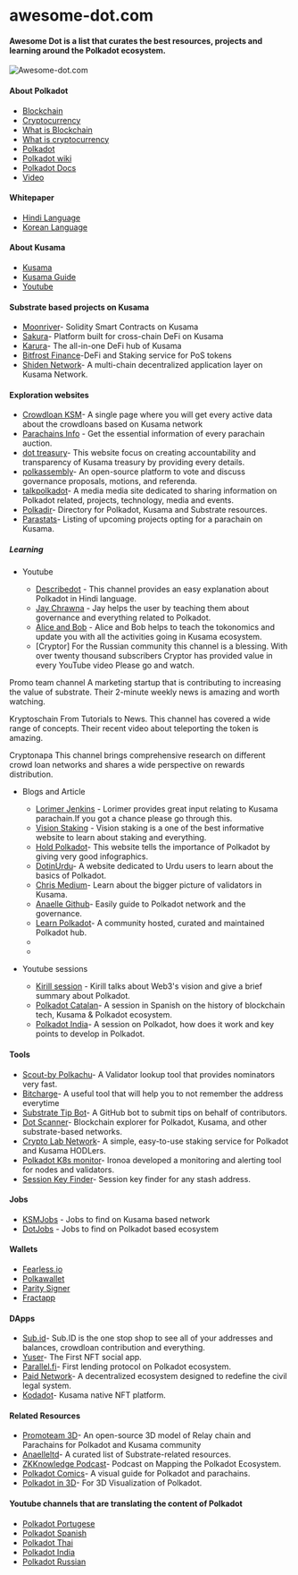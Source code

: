 # awesome-dot.com 
#### Awesome Dot is a list that curates the best resources, projects and learning around the Polkadot ecosystem.

![Awesome-dot.com](https://imgur.com/xMLaStv.png)

#### About Polkadot 

- [Blockchain](https://github.com/yjjnls/awesome-blockchain/)
- [Cryptocurrency ](https://www.youtube.com/watch?v=j23HnORQXvs)
- [What is Blockchain](https://www.youtube.com/watch?v=SSo_EIwHSd4)
- [What is cryptocurrency](https://www.investopedia.com/terms/c/cryptocurrency.asp)
- [Polkadot](https://www.youtube.com/watch?v=_-k0xkooSlA/)
- [Polkadot wiki](https://wiki.polkadot.network/)
- [Polkadot Docs](https://wiki.polkadot.network/docs/getting-started)
- [Video](https://www.youtube.com/channel/UCB7PbjuZLEba_znc7mEGNgw)


#### Whitepaper
- [Hindi Language](https://bit.ly/3BxMBGf)
- [Korean Language](https://crowdin.com/translate/polkadot-docs/1060/en-ko?filter=basic&value=0)

 

#### About Kusama

- [Kusama](https://kusama.network/)
- [Kusama Guide](https://guide.kusama.network/docs/kusama-claims/)
- [Youtube](https://www.youtube.com/c/KusamaNetwork)

#### Substrate based projects on Kusama

- [Moonriver](https://moonbeam.network/networks/moonriver/)- Solidity Smart Contracts on Kusama
- [Sakura](https://clover.finance/sakura)- Platform built for cross-chain DeFi on Kusama
- [Karura](https://acala.network/karura)- The all-in-one DeFi hub of Kusama
- [Bitfrost Finance](https://bifrost.finance/)-DeFi and Staking service for PoS tokens
- [Shiden Network](https://shiden.astar.network/)- A multi-chain decentralized application layer on Kusama Network.


#### Exploration websites

- [Crowdloan KSM](https://www.crowdloanksm.com/)- A single page where you will get every active data about the crowdloans based on Kusama network
- [Parachains Info](https://parachains.info/#!) - Get the essential information of every parachain auction.
- [dot treasury](https://www.dotreasury.com/)- This website focus on creating accountability and transparency of Kusama treasury by providing every details.
- [polkassembly](https://polkadot.polkassembly.io/)- An open-source platform to vote and discuss governance proposals, motions, and referenda.
- [talkpolkadot]( https://talkpolkadot.com/)- A media media site dedicated to sharing information on Polkadot related, projects, technology, media and events.
- [Polkadir](https://polkadir.com/)- Directory for Polkadot, Kusama and Substrate resources.
- [Parastats](https://parastats.io/)- Listing of upcoming projects opting for a parachain on Kusama.


##### Learning
- Youtube 
  
  -  [Describedot](https://www.youtube.com/channel/UCMLbuHyF7gFb1A0U4WE7cXQ) - This channel provides an easy explanation about Polkadot in Hindi language.
  -  [Jay Chrawna](https://youtube.com/c/JayChrawnna) - Jay helps the user by teaching them about governance and everything related to Polkadot.
  -  [Alice and Bob](https://www.youtube.com/channel/UC0alQ35JKnMo_ctzYITthbw) - Alice and Bob helps to teach the tokonomics and update you with all the activities                                                                                  going in Kusama ecosystem.
  -  [Cryptor] For the Russian community this channel is a blessing. With over twenty thousand subscribers Cryptor has provided value in every YouTube video Please go and watch.

Promo team channel A marketing startup that is contributing to increasing the value of substrate. Their 2-minute weekly news is amazing and worth watching.

Kryptoschain From Tutorials to News. This channel has covered a wide range of concepts. Their recent video about teleporting the token is amazing.

Cryptonapa This channel brings comprehensive research on different crowd loan networks and shares a wide perspective on rewards distribution.


- Blogs and Article

   -  [Lorimer Jenkins](https://lorimerjenkins.medium.com/) - Lorimer provides great input relating to Kusama parachain.If you got a chance please go through this.
   -  [Vision Staking](https://visionstake.medium.com/) - Vision staking is a one of the best informative website to learn about staking and everything.
   -  [Hold Polkadot](https://www.holdpolkadot.com)- This website tells the importance of Polkadot by giving very good infographics.
   -  [DotinUrdu](http://dotinurdu.com/)- A website dedicated to Urdu users to learn about the basics of Polkadot.
   -  [Chris Medium](https://ccris02.medium.com/)- Learn about the bigger picture of validators in Kusama.
   -  [Anaelle Github](https://anaelleltd.github.io/)- Easily guide to Polkadot network and the governance.
   -  [Learn Polkadot](https://learnpolkadot.com/)- A community hosted, curated and maintained Polkadot hub.
   -  
   -  
 


-  Youtube sessions 

   - [Kirill session](https://www.youtube.com/watch?v=83-Tpr3kEYI) - Kirill talks about Web3's vision and give a brief summary about Polkadot.
   - [Polkadot Catalan](https://www.youtube.com/watch?v=CCgEA_CTRNI)- A session in Spanish on the history of blockchain tech, Kusama & Polkadot ecosystem.
   - [Polkadot India](https://www.youtube.com/watch?v=uCp7mB8sEQY)- A session on Polkadot, how does it work and key points to develop in Polkadot.
    

#### Tools
- [Scout-by Polkachu](https://polkachu.com/scout)- A Validator lookup tool that provides nominators very fast.
- [Bitcharge](https://bitcharge.co/)- A useful tool that will help you to not remember the address everytime
- [Substrate Tip Bot](https://github.com/paritytech/substrate-tip-bot)- A GitHub bot to submit tips on behalf of contributors.
- [Dot Scanner](https://dotscanner.com/)- Blockchain explorer for Polkadot, Kusama, and other substrate-based networks.
- [Crypto Lab Network](https://www.cryptolab.network/tools)- A simple, easy-to-use staking service for Polkadot and Kusama HODLers.
- [Polkadot K8s monitor](https://github.com/ironoa/polkadot-k8s-monitor)- Ironoa developed a monitoring and alerting tool for nodes and validators.
- [Session Key Finder](https://paranodes.io/SessionKeys)- Session key finder for any stash address.



#### Jobs 

- [KSMJobs](https://ksmjobs.net/) - Jobs to find on Kusama based network 
- [DotJobs](https://dotjobs.net/) - Jobs to find on Polkadot based ecosystem



#### Wallets

- [Fearless.io](https://fearlesswallet.io/)
- [Polkawallet](https://polkawallet.io/)
- [Parity Signer](https://www.parity.io/technologies/signer/)
- [Fractapp](https://www.fractapp.com/)



#### DApps

- [Sub.id](https://sub.id/#/)- Sub.ID is the one stop shop to see all of your addresses and balances, crowdloan contribution and everything.
- [Yuser](https://yuser.co/)- The First NFT social app.
- [Parallel.fi](https://parallel.fi/)- First lending protocol on Polkadot ecosystem.
- [Paid Network](https://paidnetwork.com/)- A decentralized ecosystem designed to redefine the civil legal system.
- [Kodadot](https://nft.kodadot.xyz/)-  Kusama native NFT platform.



 

#### Related Resources

- [Promoteam 3D](https://readymag.com/joaji/parachain/)- An open-source 3D model of Relay chain and Parachains for Polkadot and Kusama community
- [Anaelleltd](https://anaelleltd.github.io/substrate4/)- A curated list of Substrate-related resources.
- [ZKKnowledge Podcast](https://zeroknowledge.fm/171-2/)- Podcast on Mapping the Polkadot Ecosystem.
- [Polkadot Comics](https://twitter.com/PolkadotComics)- A visual guide for Polkadot and parachains.
- [Polkadot in 3D](https://hive.blog/polkadot/@the-jedi/the-polkadot-network-in-3d)- For 3D Visualization of Polkadot.




#### Youtube channels that are translating the content of Polkadot

- [Polkadot Portugese](https://www.youtube.com/channel/UCDoiX3VhkSZGauEoxHW5Mug)
- [Polkadot Spanish](https://www.youtube.com/channel/UCwN_l3gIBmM1esufGlqd3Mg/about)
- [Polkadot Thai](https://www.youtube.com/channel/UC69zXVA_iyrnVZxH3TvuGcw/featured)
- [Polkadot India](https://www.youtube.com/channel/UCcwgYSGyjdan9Ul0AFpuwPA)
- [Polkadot Russian](https://www.youtube.com/c/Cryptor/about)
  




  
